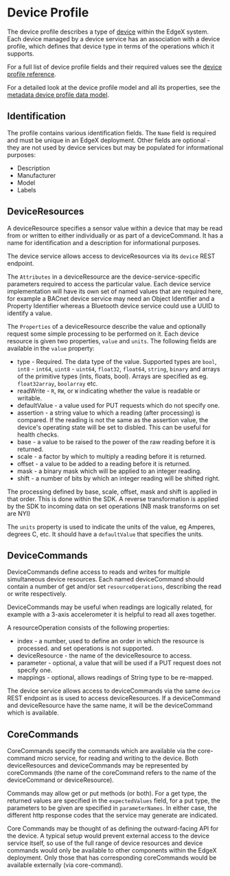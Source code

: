 # Device Profile

The device profile describes a type of [device](../../../general/Definitions.md#device) within the EdgeX system. Each
device managed by a device service has an association with a device profile,
which defines that device type in terms of the operations which it supports.

For a full list of device profile fields and their required values see the [device profile reference](./Ch-DeviceProfileRef.md).

For a detailed look at the device profile model and all its properties, see the [metadata device profile data model](../../core/metadata/Ch-Metadata.md#data-models).

Identification
--------------

The profile contains various identification fields. The `Name` field is required and must be unique in an EdgeX deployment. Other fields are optional - they are not used by device services but may be populated for informational purposes:

* Description
* Manufacturer
* Model
* Labels

DeviceResources
---------------

A deviceResource specifies a sensor value within a device that may be read
from or written to either individually or as part of a deviceCommand. It has a
name for identification and a description for informational purposes.

The device service allows access to deviceResources via its `device`
REST endpoint.

The `Attributes` in a deviceResource are the device-service-specific parameters
required to access the particular value. Each device service implementation
will have its own set of named values that are required here, for example a
BACnet device service may need an Object Identifier and a Property Identifier
whereas a Bluetooth device service could use a UUID to identify a value.

The `Properties` of a deviceResource describe the value and optionally request
some simple processing to be performed on it. Each device resource
is given two properties, `value` and `units`. The following fields are
available in the `value` property:

* type - Required. The data type of the value. Supported types are `bool`,
`int8` - `int64`, `uint8` - `uint64`, `float32`, `float64`, `string`, `binary`
and arrays of the primitive types (ints, floats, bool). Arrays are specified
as eg. `float32array`, `boolarray` etc.
* readWrite - `R`, `RW`, or `W` indicating whether the value is readable or
writable.
* defaultValue - a value used for PUT requests which do not specify one.
* assertion - a string value to which a reading (after processing) is compared.
 If the reading is not the same as the assertion value, the device's operating
state will be set to disbled. This can be useful for health checks.
* base - a value to be raised to the power of the raw reading before it is returned.
* scale - a factor by which to multiply a reading before it is returned.
* offset - a value to be added to a reading before it is returned.
* mask - a binary mask which will be applied to an integer reading.
* shift - a number of bits by which an integer reading will be shifted right.

The processing defined by base, scale, offset, mask and shift is applied in
that order. This is done within the SDK. A reverse transformation is applied
by the SDK to incoming data on set operations (NB mask transforms on set are NYI)

The `units` property is used to indicate the units of the value, eg Amperes,
degrees C, etc. It should have a `defaultValue` that specifies the units.

DeviceCommands
--------------

DeviceCommands define access to reads and writes for multiple simultaneous
device resources. Each named deviceCommand should contain a number of get
and/or set `resourceOperations`, describing the read or write respectively.

DeviceCommands may be useful when readings are logically related, for example
with a 3-axis accelerometer it is helpful to read all axes together.

A resourceOperation consists of the following properties:

* index - a number, used to define an order in which the resource is processed.
and set operations is not supported.
* deviceResource - the name of the deviceResource to access.
* parameter - optional, a value that will be used if a PUT request does not
specify one.
* mappings - optional, allows readings of String type to be re-mapped.

The device service allows access to deviceCommands via the same `device` REST
endpoint as is used to access deviceResources. If a deviceCommand and
deviceResource have the same name, it will be the deviceCommand which is
available.

CoreCommands
------------

CoreCommands specify the commands which are available via the core-command
micro service, for reading and writing to the device. Both deviceResources and
deviceCommands may be represented by coreCommands (the name of the coreCommand
refers to the name of the deviceCommand or deviceResource).

Commands may allow get or put methods (or both). For a get type, the returned
values are specified in the `expectedValues` field, for a put type, the
parameters to be given are specified in `parameterNames`. In either case, the
different http response codes that the service may generate are indicated.

Core Commands may be thought of as defining the outward-facing API for the
device. A typical setup would prevent external access to the device service
itself, so use of the full range of device resources and device commands would
only be available to other components within the EdgeX deployment. Only those
that has corresponding coreCommands would be available externally (via
core-command).
